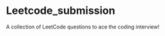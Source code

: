 # Leetcode_submission
A collection of LeetCode questions to ace the coding interview!
<!---LeetCode Topics End-->
